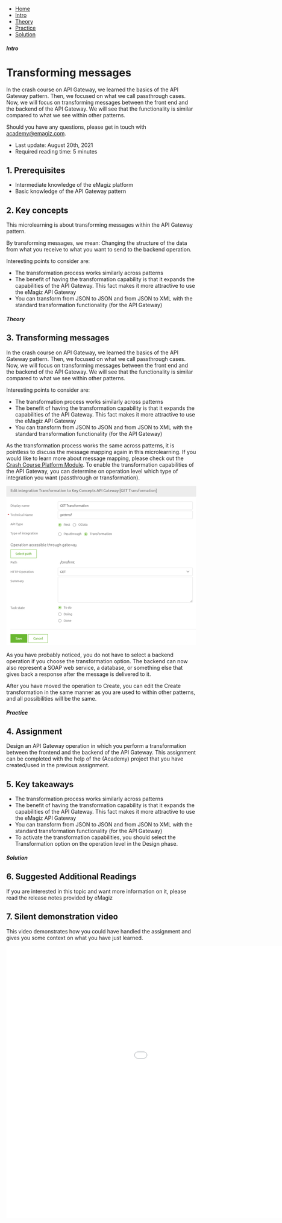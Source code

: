 <div class="ez-academy">
    <div class="ez-academy__body">
        <main class="micro-learning">
        <ul class="doc-nav">
            <li class="doc-nav__item"><a href="../../docs/microlearning/intermediate-configuring-the-api-gateway-index" class="doc-nav__link">Home</a></li>
            <li class="doc-nav__item"><a href="#intro" class="doc-nav__link">Intro</a></li>
            <li class="doc-nav__item"><a href="#theory" class="doc-nav__link">Theory</a></li>
            <li class="doc-nav__item"><a href="#practice" class="doc-nav__link">Practice</a></li>
            <li class="doc-nav__item"><a href="#solution" class="doc-nav__link">Solution</a></li>
        </ul>

<div class="doc">

##### Intro

# Transforming messages
 
In the crash course on API Gateway, we learned the basics of the API Gateway pattern. Then, we focused on what we call passthrough cases. Now, we will focus on transforming messages between the front end and the backend of the API Gateway. We will see that the functionality is similar compared to what we see within other patterns.

Should you have any questions, please get in touch with academy@emagiz.com.

- Last update: August 20th, 2021
- Required reading time: 5 minutes

## 1. Prerequisites
- Intermediate knowledge of the eMagiz platform
- Basic knowledge of the API Gateway pattern

## 2. Key concepts
This microlearning is about transforming messages within the API Gateway pattern.

By transforming messages, we mean: Changing the structure of the data from what you receive to what you want to send to the backend operation.

Interesting points to consider are:

- The transformation process works similarly across patterns
- The benefit of having the transformation capability is that it expands the capabilities of the API Gateway. This fact makes it more attractive to use the eMagiz API Gateway
- You can transform from JSON to JSON and from JSON to XML with the standard transformation functionality (for the API Gateway)

##### Theory
  
## 3. Transforming messages

In the crash course on API Gateway, we learned the basics of the API Gateway pattern. Then, we focused on what we call passthrough cases. Now, we will focus on transforming messages between the front end and the backend of the API Gateway. We will see that the functionality is similar compared to what we see within other patterns.

Interesting points to consider are:

- The transformation process works similarly across patterns
- The benefit of having the transformation capability is that it expands the capabilities of the API Gateway. This fact makes it more attractive to use the eMagiz API Gateway
- You can transform from JSON to JSON and from JSON to XML with the standard transformation functionality (for the API Gateway)

As the transformation process works the same across patterns, it is pointless to discuss the message mapping again in this microlearning. If you would like to learn more about message mapping, please check out the [Crash Course Platform Module](crashcourse-platform-index.md). To enable the transformation capabilities of the API Gateway, you can determine on operation level which type of integration you want (passthrough or transformation).

<p align="center"><img src="../../img/microlearning/intermediate-configuring-the-api-gateway-transforming-messages--operation-options-transformation.png"></p>

As you have probably noticed, you do not have to select a backend operation if you choose the transformation option. The backend can now also represent a SOAP web service, a database, or something else that gives back a response after the message is delivered to it.

After you have moved the operation to Create, you can edit the Create transformation in the same manner as you are used to within other patterns, and all possibilities will be the same.

##### Practice

## 4. Assignment

Design an API Gateway operation in which you perform a transformation between the frontend and the backend of the API Gateway.
This assignment can be completed with the help of the (Academy) project that you have created/used in the previous assignment.

## 5. Key takeaways

- The transformation process works similarly across patterns
- The benefit of having the transformation capability is that it expands the capabilities of the API Gateway. This fact makes it more attractive to use the eMagiz API Gateway
- You can transform from JSON to JSON and from JSON to XML with the standard transformation functionality (for the API Gateway)
- To activate the transformation capabilities, you should select the Transformation option on the operation level in the Design phase.

##### Solution

## 6. Suggested Additional Readings

If you are interested in this topic and want more information on it, please read the release notes provided by eMagiz

## 7. Silent demonstration video

This video demonstrates how you could have handled the assignment and gives you some context on what you have just learned. 

<iframe width="1280" height="720" src="../../vid/microlearning/intermediate-configuring-the-api-gateway-transforming-messages.mp4" frameborder="0" allow="accelerometer; autoplay; clipboard-write; encrypted-media; gyroscope; picture-in-picture" allowfullscreen></iframe>

</div>
</main>
</div>
</div>